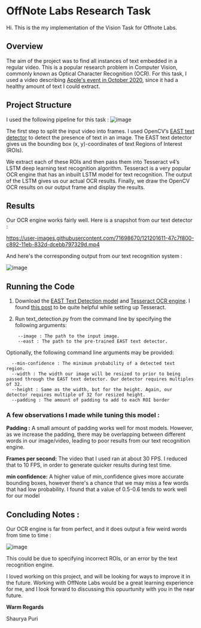 # OffNote Labs Research Task

Hi. This is the my implementation of the Vision Task for Offnote Labs.

## Overview

The aim of the project was to find all instances of text embedded in a regular video. This is a popular research problem in Computer Vision, commonly known as Optical Character Recognition (OCR). For this task, I used a video describing [Apple's event in October 2020](https://www.youtube.com/watch?v=Gz8vBoEFArA), since it had a healthy amount of text I could extract.

## Project Structure

I used the following pipeline for this task : 
![image](https://user-images.githubusercontent.com/71698670/121188813-1a298180-c887-11eb-89d5-a5cdc182887f.png)

The first step to split the input video into frames. I used OpenCV’s [EAST text detector](https://arxiv.org/abs/1704.03155) to detect the presence of text in an image. The EAST text detector gives us the bounding box (x, y)-coordinates of text Regions of Interest (ROIs).

We extract each of these ROIs and then pass them into Tesseract v4’s LSTM deep learning text recognition algorithm. 
Tesseract is a very popular OCR engine that has an inbuilt LSTM model for text recognition. The output of the LSTM gives us our actual OCR results.
Finally, we draw the OpenCV OCR results on our output frame and display the results.

## Results

Our OCR engine works fairly well. Here is a snapshot from our text detector : 

https://user-images.githubusercontent.com/71698670/121201611-47c7f800-c892-11eb-832d-dcebb797329d.mp4

And here's the corresponding output from our text recognition system :

![image](https://user-images.githubusercontent.com/71698670/121234397-48bc5200-c8b1-11eb-8014-80bcbeeca766.png)

## Running the Code

1. Download the [EAST Text Detection model](https://www.dropbox.com/s/r2ingd0l3zt8hxs/frozen_east_text_detection.tar.gz?dl=1) and [Tesseract OCR engine](https://github.com/UB-Mannheim/tesseract/wiki). I found [this post](https://stackoverflow.com/questions/50951955/pytesseract-tesseractnotfound-error-tesseract-is-not-installed-or-its-not-i) to be quite helpful while setting up Tesseract.
2. Run text_detection.py from the command line by specifying the following arguments:
      
        --image : The path to the input image.
        --east : The path to the pre-trained EAST text detector.

Optionally, the following command line arguments may be provided:

      --min-confidence : The minimum probability of a detected text region.
      --width : The width our image will be resized to prior to being passed through the EAST text detector. Our detector requires multiples of 32.
      --height : Same as the width, but for the height. Again, our detector requires multiple of 32 for resized height.
      --padding : The amount of padding to add to each ROI border

### A few observations I made while tuning this model :

**Padding :** A small amount of padding works well for most models. However, as we increase the padding, there may be overlapping between different words in our image/video, leading to poor results from our text recognition engine.

**Frames per second:** The video that I used ran at about 30 FPS. I reduced that to 10 FPS, in order to generate quicker results during test time.

**min confidence:** A higher value of min_confidence gives more accurate bounding boxes, however there's a chance that we may miss a few words that had low probability. I found that a value of 0.5-0.6 tends  to work well for our model 

## Concluding Notes :

Our OCR engine is far from perfect, and it does output a few weird words from time to time :

![image](https://user-images.githubusercontent.com/71698670/121229072-258ea400-c8ab-11eb-9b81-033b1de9fe97.png)


This could be due to specifying incorrect ROIs, or an error by the text recognition engine.  

I loved working on this project, and will be looking for ways to improve it in the future. Working with OffNote Labs would be a great learning experience for me, and I look forward to discussing this opuurtunity with you in the near future.

**Warm Regards**

Shaurya Puri
